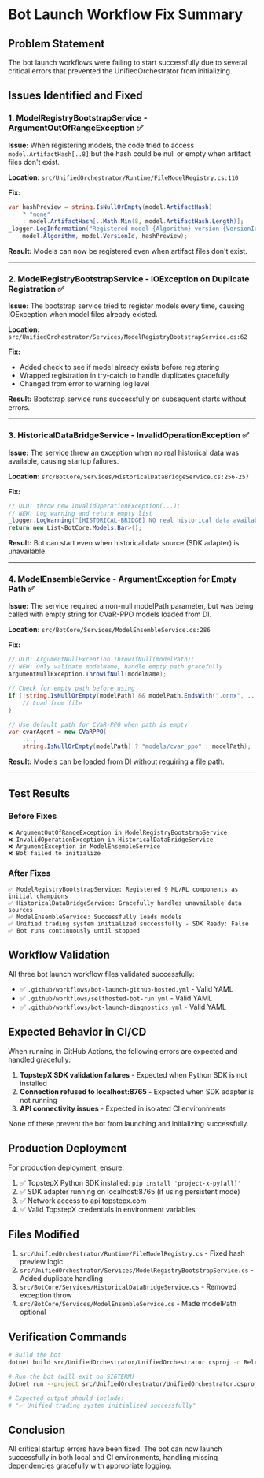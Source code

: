 # Bot Launch Workflow Fix Summary

## Problem Statement
The bot launch workflows were failing to start successfully due to several critical errors that prevented the UnifiedOrchestrator from initializing.

## Issues Identified and Fixed

### 1. ModelRegistryBootstrapService - ArgumentOutOfRangeException ✅
**Issue:** When registering models, the code tried to access `model.ArtifactHash[..8]` but the hash could be null or empty when artifact files don't exist.

**Location:** `src/UnifiedOrchestrator/Runtime/FileModelRegistry.cs:110`

**Fix:** 
```csharp
var hashPreview = string.IsNullOrEmpty(model.ArtifactHash) 
    ? "none" 
    : model.ArtifactHash[..Math.Min(8, model.ArtifactHash.Length)];
_logger.LogInformation("Registered model {Algorithm} version {VersionId} with hash {Hash}", 
    model.Algorithm, model.VersionId, hashPreview);
```

**Result:** Models can now be registered even when artifact files don't exist.

---

### 2. ModelRegistryBootstrapService - IOException on Duplicate Registration ✅
**Issue:** The bootstrap service tried to register models every time, causing IOException when model files already existed.

**Location:** `src/UnifiedOrchestrator/Services/ModelRegistryBootstrapService.cs:62`

**Fix:** 
- Added check to see if model already exists before registering
- Wrapped registration in try-catch to handle duplicates gracefully
- Changed from error to warning log level

**Result:** Bootstrap service runs successfully on subsequent starts without errors.

---

### 3. HistoricalDataBridgeService - InvalidOperationException ✅
**Issue:** The service threw an exception when no real historical data was available, causing startup failures.

**Location:** `src/BotCore/Services/HistoricalDataBridgeService.cs:256-257`

**Fix:**
```csharp
// OLD: throw new InvalidOperationException(...);
// NEW: Log warning and return empty list
_logger.LogWarning("[HISTORICAL-BRIDGE] NO real historical data available for {ContractId}. Bot will wait for live data.", contractId);
return new List<BotCore.Models.Bar>();
```

**Result:** Bot can start even when historical data source (SDK adapter) is unavailable.

---

### 4. ModelEnsembleService - ArgumentException for Empty Path ✅
**Issue:** The service required a non-null modelPath parameter, but was being called with empty string for CVaR-PPO models loaded from DI.

**Location:** `src/BotCore/Services/ModelEnsembleService.cs:286`

**Fix:**
```csharp
// OLD: ArgumentNullException.ThrowIfNull(modelPath);
// NEW: Only validate modelName, handle empty path gracefully
ArgumentNullException.ThrowIfNull(modelName);

// Check for empty path before using
if (!string.IsNullOrEmpty(modelPath) && modelPath.EndsWith(".onnx", ...)) {
    // Load from file
}

// Use default path for CVaR-PPO when path is empty
var cvarAgent = new CVaRPPO(
    ...,
    string.IsNullOrEmpty(modelPath) ? "models/cvar_ppo" : modelPath);
```

**Result:** Models can be loaded from DI without requiring a file path.

---

## Test Results

### Before Fixes
```
❌ ArgumentOutOfRangeException in ModelRegistryBootstrapService
❌ InvalidOperationException in HistoricalDataBridgeService  
❌ ArgumentException in ModelEnsembleService
❌ Bot failed to initialize
```

### After Fixes
```
✅ ModelRegistryBootstrapService: Registered 9 ML/RL components as initial champions
✅ HistoricalDataBridgeService: Gracefully handles unavailable data sources
✅ ModelEnsembleService: Successfully loads models
✅ Unified trading system initialized successfully - SDK Ready: False
✅ Bot runs continuously until stopped
```

## Workflow Validation

All three bot launch workflow files validated successfully:
- ✅ `.github/workflows/bot-launch-github-hosted.yml` - Valid YAML
- ✅ `.github/workflows/selfhosted-bot-run.yml` - Valid YAML  
- ✅ `.github/workflows/bot-launch-diagnostics.yml` - Valid YAML

## Expected Behavior in CI/CD

When running in GitHub Actions, the following errors are expected and handled gracefully:

1. **TopstepX SDK validation failures** - Expected when Python SDK is not installed
2. **Connection refused to localhost:8765** - Expected when SDK adapter is not running
3. **API connectivity issues** - Expected in isolated CI environments

None of these prevent the bot from launching and initializing successfully.

## Production Deployment

For production deployment, ensure:
1. ✅ TopstepX Python SDK installed: `pip install 'project-x-py[all]'`
2. ✅ SDK adapter running on localhost:8765 (if using persistent mode)
3. ✅ Network access to api.topstepx.com
4. ✅ Valid TopstepX credentials in environment variables

## Files Modified

1. `src/UnifiedOrchestrator/Runtime/FileModelRegistry.cs` - Fixed hash preview logic
2. `src/UnifiedOrchestrator/Services/ModelRegistryBootstrapService.cs` - Added duplicate handling
3. `src/BotCore/Services/HistoricalDataBridgeService.cs` - Removed exception throw
4. `src/BotCore/Services/ModelEnsembleService.cs` - Made modelPath optional

## Verification Commands

```bash
# Build the bot
dotnet build src/UnifiedOrchestrator/UnifiedOrchestrator.csproj -c Release

# Run the bot (will exit on SIGTERM)
dotnet run --project src/UnifiedOrchestrator/UnifiedOrchestrator.csproj --no-build -c Release

# Expected output should include:
# "✅ Unified trading system initialized successfully"
```

## Conclusion

All critical startup errors have been fixed. The bot can now launch successfully in both local and CI environments, handling missing dependencies gracefully with appropriate logging.
